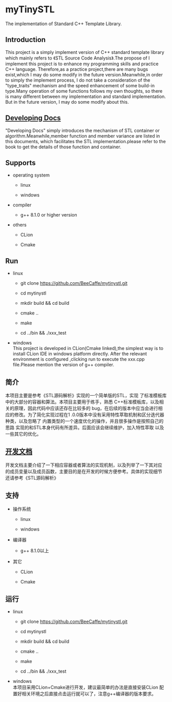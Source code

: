 # myTinySTL
The implementation of Standard C++ Template Library. 
## Introduction
This project is a simply implement version of C++ standard template library
which mainly refers to 《STL Source Code Analysis》.The propose of
I implement this project is to enhance my programming skills and practice
C++ language. Therefore,as a practice project,there are many bugs
exist,which I may do some modify in the future version.Meanwhile,in 
order to simply the implement process, I do not take a consideration of the "type_traits"
mechanism and the speed enhancement of some build-in type.Many operation of 
some functions follows my own thoughts, so there is many 
different between my implementation and standard implementation.
But in the future version, I may do some modify about this. 

## [Developing Docs](/doc/category.md)
"Developing Docs" simply introduces the mechanism of STL 
container or algorithm.Meanwhile,member function and member
variance are listed in this documents, which facilitates 
the STL implementation.please refer to the book to get the 
details of those function and container.
## Supports

* operating system

    * linux
    
    * windows
    
* compiler

    * g++ 8.1.0 or higher version
    
* others

    * CLion
    
    * Cmake
    
## Run
* linux
  
    * git clone https://github.com/BeeCaffe/mytinystl.git
    
    * cd mytinystl
     
    * mkdir build && cd build
     
    * cmake ..
    
    * make
    
    * cd ../bin && ./xxx_test
    
* windows  
This project is developed in CLion(Cmake linked),the simplest
way is to install CLion IDE in windows platform directly.
After the relevant environment is configured ,clicking run to 
execute the xxx.cpp file.Please mention the version of g++ compiler.

## 简介
本项目主要是参考《STL源码解析》实现的一个简单版的STL，实现
了标准模板库中的大部分的容器和算法。本项目主要用于练手，熟悉
C++标准模板库，以及相关的原理，因此代码中应该还存在比较多的
bug，在后续的版本中应当会进行相应的修改。为了简化实现过程在1
.0.0版本中没有采用特性萃取机制和区分迭代器种类，以及忽略了
内置类型的一个速度优化的操作，并且很多操作是按照自己的思路
实现的和STL本身代码有所差异。后面应该会继续维护，加入特性萃取
以及一些其它的优化。
## [开发文档](/doc/category.md)
开发文档主要介绍了一下相应容器或者算法的实现机制，以及列举了一下其对应
的成员变量以及成员函数，主要目的是在开发的时候方便参考。具体的实现细节
还请参考《STL源码解析》
## 支持

* 操作系统
  
    * linux
    
    * windows
    
* 编译器

    * g++ 8.1.0以上
    
* 其它

    * CLion
    
    * Cmake
      
## 运行

* linux
  
    * git clone https://github.com/BeeCaffe/mytinystl.git
    
    * cd mytinystl
     
    * mkdir build && cd build
     
    * cmake ..
    
    * make
    
    * cd ../bin && ./xxx_test
    
* windows  
本项目采用CLion+Cmake进行开发，建议最简单的办法是直接安装CLion
配置好相关环境之后直接点击运行就可以了，注意g++编译器的版本要求。